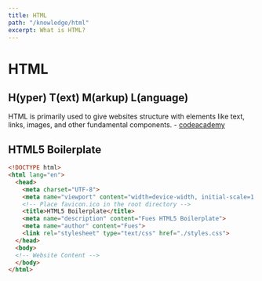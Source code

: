 ```yaml
---
title: HTML
path: "/knowledge/html"
excerpt: What is HTML?
---
```


# HTML

## H(yper) T(ext) M(arkup) L(anguage)

HTML is primarily used to give websites structure with elements like text, links, images, and other fundamental components. - [codeacademy](https://www.codecademy.com/)

## HTML5 Boilerplate

```html
<!DOCTYPE html>
<html lang="en">
  <head>
    <meta charset="UTF-8">
    <meta name="viewport" content="width=device-width, initial-scale=1.0">
    <!-- Place favicon.ico in the root directory -->
    <title>HTML5 Boilerplate</title>
    <meta name="description" content="Fues HTML5 Boilerplate">
    <meta name="author" content="Fues">
    <link rel="stylesheet" type="text/css" href="./styles.css">
  </head>
  <body>
  <!-- Website Content -->
  </body>
</html>
```
